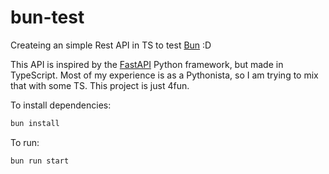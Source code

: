 # bun-test
Createing an simple Rest API in TS to test [Bun](https://bun.sh) :D

This API is inspired by the [FastAPI](https://fastapi.tiangolo.com) Python framework, but made in TypeScript. Most of my experience is as a Pythonista, so I am trying to mix that with some TS. This project is just 4fun.

To install dependencies:

```bash
bun install
```

To run:

```bash
bun run start
```
